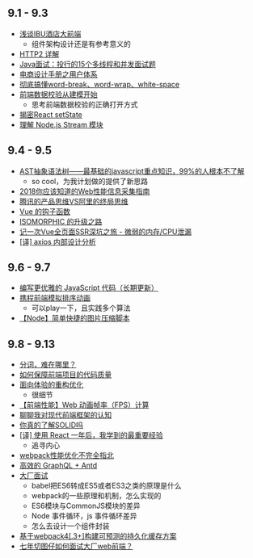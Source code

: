 ## 9.1 - 9.3
* [浅谈IBU酒店大前端](https://mp.weixin.qq.com/s/eVsmkodpxwfHXl4d6YoefA)
  * 组件架构设计还是有参考意义的
* [HTTP2 详解](https://blog.wangriyu.wang/2018/05-HTTP2.html)
* [Java面试：投行的15个多线程和并发面试题](http://www.importnew.com/29562.html)
* [电商设计手册之用户体系](https://mp.weixin.qq.com/s/xMCIXn3ZnrQdhrXU4T7zSg)
* [彻底搞懂word-break、word-wrap、white-space](https://juejin.im/post/5b8905456fb9a01a105966b4)
* [前端数据校验从建模开始](https://juejin.im/post/5b87c8a5e51d4538e41067a8)
  * 思考前端数据校验的正确打开方式
* [揭密React setState](http://imweb.io/topic/5b189d04d4c96b9b1b4c4ed6)
* [理解 Node.js Stream 模块](http://zhangxiang958.github.io/2018/09/01/%E7%90%86%E8%A7%A3%20Node.js%20Stream%20%E6%A8%A1%E5%9D%97/)

## 9.4 - 9.5
* [AST抽象语法树——最基础的javascript重点知识，99%的人根本不了解](https://segmentfault.com/a/1190000016231512)
  * so cool，为我计划做的提供了新思路
* [2018你应该知道的Web性能信息采集指南](https://github.com/berwin/Blog/issues/25)
* [腾讯的产品思维VS阿里的终局思维](https://mp.weixin.qq.com/s/SWwX9MP-IQ02k6T7thOISA)
* [Vue 的钩子函数](https://mp.weixin.qq.com/s/Bf3WI1Lg3LgVfqF0DN8xUg)
* [ISOMORPHIC 的升级之路](https://zhuanlan.zhihu.com/p/43227689)
* [记一次Vue全页面SSR深坑之旅 - 微弱的内存/CPU泄漏](https://juejin.im/post/5b8d31d3f265da43594407e2)
* [[译] axios 内部设计分析](https://blog.hhking.cn/2018/09/04/http-request-library-with-axios/)

## 9.6 - 9.7
* [编写更优雅的 JavaScript 代码（长期更新）](https://juejin.im/post/5b8fd36fe51d450e6475a92d)
* [携程前端模拟排序动画](https://juejin.im/post/5b8fcaaee51d450e44378a5f)
  * 可以play一下，且实践多个算法
* [【Node】简单快捷的图片压缩脚本](https://github.com/HuJiaoHJ/blog/issues/11)

## 9.8 - 9.13
* [分词，难在哪里？](https://mp.weixin.qq.com/s/gO3XMC9kiaispPv1XJ2msQ)
* [如何保障前端项目的代码质量](https://juejin.im/post/5b911f306fb9a05cdb1013b9)
* [面向体验的重构优化](https://mp.weixin.qq.com/s/GyBsKNYrUkNc5IAw4UJ6Sw)
  * 很细节
* [【前端性能】Web 动画帧率（FPS）计算](https://www.cnblogs.com/coco1s/p/8029582.html)
* [聊聊我对现代前端框架的认知](https://juejin.im/post/5b96170a5188255c68156383)
* [你真的了解SOLID吗](https://insights.thoughtworks.cn/do-you-really-know-solid/)
* [[译] 使用 React 一年后，我学到的最重要经验](https://blog.hhking.cn/2018/09/12/mindset-lessons-from-a-year-with-react/)
  * 追寻内心
* [webpack性能优化不完全指北](https://juejin.im/post/5b8ac03ff265da431c627f8e)
* [高效的 GraphQL + Antd](https://lutaonan.com/blog/effective-graphql-and-antd/)
* [大厂面试](https://juejin.im/post/5b9770056fb9a05d2f3692ce)
  * babel把ES6转成ES5或者ES3之类的原理是什么
  * webpack的一些原理和机制，怎么实现的
  * ES6模块与CommonJS模块的差异
  * Node 事件循环，js 事件循环差异
  * 怎么去设计一个组件封装
* [基于webpack4[.3+]构建可预测的持久化缓存方案](https://juejin.im/post/5b977a19f265da0ac4469057)
* [七年切图仔如何面试大厂web前端？](https://juejin.im/post/5b984950f265da0afc2be3bf)